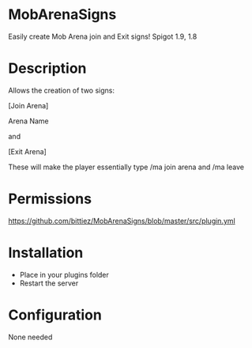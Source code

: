 # MobArenaSigns
Easily create Mob Arena join and Exit signs! Spigot 1.9, 1.8

# Description
Allows the creation of two signs:

[Join Arena]

Arena Name


and

[Exit Arena]


These will make the player essentially type /ma join arena and /ma leave

# Permissions
https://github.com/bittiez/MobArenaSigns/blob/master/src/plugin.yml

# Installation
- Place in your plugins folder
- Restart the server

# Configuration
None needed
